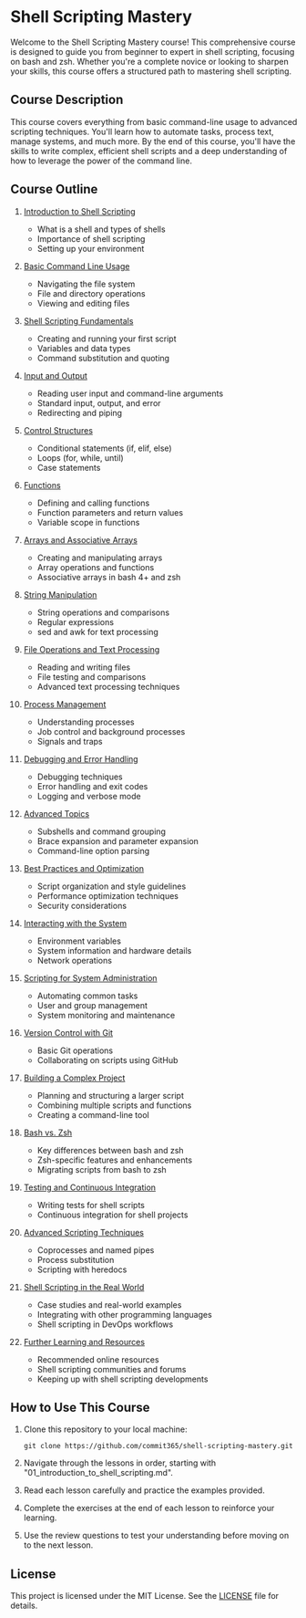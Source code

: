 # Shell Scripting Mastery

Welcome to the Shell Scripting Mastery course! This comprehensive course is designed to guide you from beginner to expert in shell scripting, focusing on bash and zsh. Whether you're a complete novice or looking to sharpen your skills, this course offers a structured path to mastering shell scripting.

## Course Description

This course covers everything from basic command-line usage to advanced scripting techniques. You'll learn how to automate tasks, process text, manage systems, and much more. By the end of this course, you'll have the skills to write complex, efficient shell scripts and a deep understanding of how to leverage the power of the command line.

## Course Outline

1. [Introduction to Shell Scripting](lessons/01_introduction_to_shell_scripting.md)
   - What is a shell and types of shells
   - Importance of shell scripting
   - Setting up your environment

2. [Basic Command Line Usage](lessons/02_basic_command_line_usage.md)
   - Navigating the file system
   - File and directory operations
   - Viewing and editing files

3. [Shell Scripting Fundamentals](lessons/03_shell_scripting_fundamentals.md)
   - Creating and running your first script
   - Variables and data types
   - Command substitution and quoting

4. [Input and Output](lessons/04_input_and_output.md)
   - Reading user input and command-line arguments
   - Standard input, output, and error
   - Redirecting and piping

5. [Control Structures](lessons/05_control_structures.md)
   - Conditional statements (if, elif, else)
   - Loops (for, while, until)
   - Case statements

6. [Functions](lessons/06_functions.md)
   - Defining and calling functions
   - Function parameters and return values
   - Variable scope in functions

7. [Arrays and Associative Arrays](lessons/07_arrays_and_associative_arrays.md)
   - Creating and manipulating arrays
   - Array operations and functions
   - Associative arrays in bash 4+ and zsh

8. [String Manipulation](lessons/08_string_manipulation.md)
   - String operations and comparisons
   - Regular expressions
   - sed and awk for text processing

9. [File Operations and Text Processing](lessons/09_file_operations_and_text_processing.md)
   - Reading and writing files
   - File testing and comparisons
   - Advanced text processing techniques

10. [Process Management](lessons/10_process_management.md)
    - Understanding processes
    - Job control and background processes
    - Signals and traps

11. [Debugging and Error Handling](lessons/11_debugging_and_error_handling.md)
    - Debugging techniques
    - Error handling and exit codes
    - Logging and verbose mode

12. [Advanced Topics](lessons/12_advanced_topics.md)
    - Subshells and command grouping
    - Brace expansion and parameter expansion
    - Command-line option parsing

13. [Best Practices and Optimization](lessons/13_best_practices_and_optimization.md)
    - Script organization and style guidelines
    - Performance optimization techniques
    - Security considerations

14. [Interacting with the System](lessons/14_interacting_with_the_system.md)
    - Environment variables
    - System information and hardware details
    - Network operations

15. [Scripting for System Administration](lessons/15_scripting_for_system_administration.md)
    - Automating common tasks
    - User and group management
    - System monitoring and maintenance

16. [Version Control with Git](lessons/16_version_control_with_git.md)
    - Basic Git operations
    - Collaborating on scripts using GitHub

17. [Building a Complex Project](lessons/17_building_a_complex_project.md)
    - Planning and structuring a larger script
    - Combining multiple scripts and functions
    - Creating a command-line tool

18. [Bash vs. Zsh](lessons/18_bash_vs_zsh.md)
    - Key differences between bash and zsh
    - Zsh-specific features and enhancements
    - Migrating scripts from bash to zsh

19. [Testing and Continuous Integration](lessons/19_testing_and_continuous_integration.md)
    - Writing tests for shell scripts
    - Continuous integration for shell projects

20. [Advanced Scripting Techniques](lessons/20_advanced_scripting_techniques.md)
    - Coprocesses and named pipes
    - Process substitution
    - Scripting with heredocs

21. [Shell Scripting in the Real World](lessons/21_shell_scripting_in_the_real_world.md)
    - Case studies and real-world examples
    - Integrating with other programming languages
    - Shell scripting in DevOps workflows

22. [Further Learning and Resources](lessons/22_further_learning_and_resources.md)
    - Recommended online resources
    - Shell scripting communities and forums
    - Keeping up with shell scripting developments

## How to Use This Course

1. Clone this repository to your local machine:
   ```
   git clone https://github.com/commit365/shell-scripting-mastery.git
   ```

2. Navigate through the lessons in order, starting with "01_introduction_to_shell_scripting.md".

3. Read each lesson carefully and practice the examples provided.

4. Complete the exercises at the end of each lesson to reinforce your learning.

5. Use the review questions to test your understanding before moving on to the next lesson.

## License

This project is licensed under the MIT License. See the [LICENSE](LICENSE) file for details.
